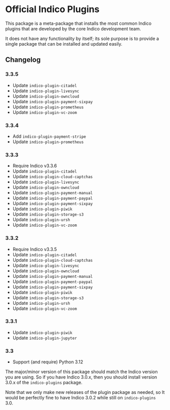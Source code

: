 # Official Indico Plugins

This package is a meta-package that installs the most common Indico plugins
that are developed by the core Indico development team.

It does not have any functionality by itself; its sole purpose is to provide
a single package that can be installed and updated easily.

## Changelog

### 3.3.5

- Update `indico-plugin-citadel`
- Update `indico-plugin-livesync`
- Update `indico-plugin-owncloud`
- Update `indico-plugin-payment-sixpay`
- Update `indico-plugin-prometheus`
- Update `indico-plugin-vc-zoom`

### 3.3.4

- Add `indico-plugin-payment-stripe`
- Update `indico-plugin-prometheus`

### 3.3.3

- Require Indico v3.3.6
- Update `indico-plugin-citadel`
- Update `indico-plugin-cloud-captchas`
- Update `indico-plugin-livesync`
- Update `indico-plugin-owncloud`
- Update `indico-plugin-payment-manual`
- Update `indico-plugin-payment-paypal`
- Update `indico-plugin-payment-sixpay`
- Update `indico-plugin-piwik`
- Update `indico-plugin-storage-s3`
- Update `indico-plugin-ursh`
- Update `indico-plugin-vc-zoom`

### 3.3.2

- Require Indico v3.3.5
- Update `indico-plugin-citadel`
- Update `indico-plugin-cloud-captchas`
- Update `indico-plugin-livesync`
- Update `indico-plugin-owncloud`
- Update `indico-plugin-payment-manual`
- Update `indico-plugin-payment-paypal`
- Update `indico-plugin-payment-sixpay`
- Update `indico-plugin-piwik`
- Update `indico-plugin-storage-s3`
- Update `indico-plugin-ursh`
- Update `indico-plugin-vc-zoom`

### 3.3.1

- Update `indico-plugin-piwik`
- Update `indico-plugin-jupyter`

### 3.3

- Support (and require) Python 3.12

The major/minor version of this package should match the Indico version you
are using. So if you have Indico 3.0.x, then you should install version 3.0.x
of the `indico-plugins` package.

Note that we only make new releases of the plugin package as needed, so It would
be perfectly fine to have Indico 3.0.2 while still on `indico-plugins` 3.0.

